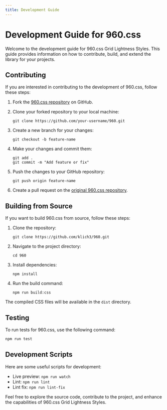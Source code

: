 ```yaml
---
title: Development Guide
---
```


# Development Guide for 960.css

Welcome to the development guide for 960.css Grid Lightness Styles. This guide provides information on how to contribute, build, and extend the library for your projects.

## Contributing

If you are interested in contributing to the development of 960.css, follow these steps:

1. Fork the [960.css repository](https://github.com/klich3/960) on GitHub.
2. Clone your forked repository to your local machine:

   ```
   git clone https://github.com/your-username/960.git
   ```

3. Create a new branch for your changes:

   ```
   git checkout -b feature-name
   ```

4. Make your changes and commit them:

   ```
   git add .
   git commit -m "Add feature or fix"
   ```

5. Push the changes to your GitHub repository:

   ```
   git push origin feature-name
   ```

6. Create a pull request on the [original 960.css repository](https://github.com/klich3/960).

## Building from Source

If you want to build 960.css from source, follow these steps:

1. Clone the repository:

   ```
   git clone https://github.com/klich3/960.git
   ```

2. Navigate to the project directory:

   ```
   cd 960
   ```

3. Install dependencies:

   ```
   npm install
   ```

4. Run the build command:

   ```
   npm run build:css
   ```

The compiled CSS files will be available in the `dist` directory.

## Testing

To run tests for 960.css, use the following command:

```bash
npm run test
```

## Development Scripts

Here are some useful scripts for development:

* Live preview: `npm run watch`
* Lint: `npm run lint`
* Lint fix: `npm run lint-fix`

Feel free to explore the source code, contribute to the project, and enhance the capabilities of 960.css Grid Lightness Styles.